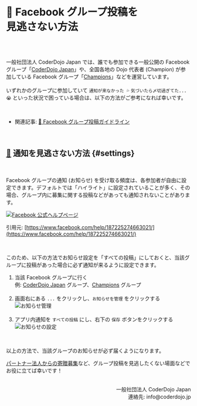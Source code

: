 # 👥 Facebook グループ投稿を<br class='ignore-sp'>見逃さない方法

<br><br>

一般社団法人 CoderDojo Japan では、誰でも参加できる一般公開の Facebook グループ「[CoderDojo Japan](https://www.facebook.com/groups/coderdojo.jp)」や、全国各地の Dojo 代表者 (Champion) が参加している Facebook グループ「[Champions](https://www.facebook.com/groups/coderdojo.jp.champions)」などを運営しています。<br><br>いずれかのグループに参加していて `通知が来なかった 💦` `気づいたら〆切過ぎてた... 😭` といった状況で困っている場合は、以下の方法がご参考になれば幸いです。

<br>

- 関連記事: [👥 Facebook グループ投稿ガイドライン](/docs/facebook-guidelines)

<br>

## [🔔️](#settings) 通知を見逃さない方法 {#settings}

<br>

Facebook グループの通知 (お知らせ) を受け取る頻度は、各参加者が自由に設定できます。デフォルトでは「ハイライト」に設定されていることが多く、その場合、グループ内に募集に関する投稿などがあっても通知されないことがあります。

[![Facebook 公式ヘルプページ](https://i.gyazo.com/98cbd4a0391b91ea116e54bf618d6d43.jpg)](https://www.facebook.com/help/187225274663021/)

引用元: [https://www.facebook.com/help/187225274663021/](https://www.facebook.com/help/187225274663021/)

<br>

このため、以下の方法でお知らせ設定を「すべての投稿」にしておくと、当該グループに投稿があった場合に必ず通知が来るように設定できます。

1. 当該 Facebook グループに行く<br>例: [CoderDojo Japan](https://www.facebook.com/groups/coderdojo.jp) グループ、[Champions](https://www.facebook.com/groups/coderdojo.jp.champions) グループ<br><br>
2. 画面右にある `...` をクリックし、`お知らせを管理` をクリックする<br>![お知らせ管理](https://i.gyazo.com/bc732a11eea9e66056d3e162bbf4da35.png)<br><br>
3. アプリ内通知を `すべての投稿` にし、右下の `保存` ボタンをクリックする<br>![お知らせの設定](https://i.gyazo.com/45fd7028de1768e7d69d528b4a320fa2.png)

<br>

以上の方法で、当該グループのお知らせが必ず届くようになります。

[パートナー法人からの寄贈募集](https://news.coderdojo.jp/tag/寄贈/)など、グループ投稿を見逃したくない場面などでお役に立てば幸いです！

<br>

<div align="right">
一般社団法人 CoderDojo Japan<br>
連絡先: info@coderdojo.jp
</div>
